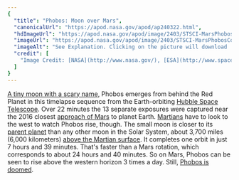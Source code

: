 ```yaml
---
{
  "title": "Phobos: Moon over Mars",
  "canonicalUrl": "https://apod.nasa.gov/apod/ap240322.html",
  "hdImageUrl": "https://apod.nasa.gov/apod/image/2403/STSCI-MarsPhobosComp3000.jpg",
  "imageUrl": "https://apod.nasa.gov/apod/image/2403/STSCI-MarsPhobosComp1024.jpg",
  "imageAlt": "See Explanation. Clicking on the picture will download  the highest resolution version available.",
  "credit": [
    "Image Credit: [NASA](http://www.nasa.gov/), [ESA](http://www.spacetelescope.org/), Zolt Levay ([STScI](http://www.stsci.edu/)) - Acknowledgment: J.Bell ([ASU](https://sese.asu.edu/)) and M.Wolff ([SSI](http://www.spacescience.org/))"
  ]
}
---
```


[A tiny moon with a scary name](https://www.nasa.gov/feature/goddard/2017/hubble-sees-martian-moon-orbiting-the-red-planet), Phobos emerges from behind the Red Planet in this timelapse sequence from the Earth-orbiting [Hubble Space Telescope](http://hubblesite.org/). Over 22 minutes the 13 separate exposures were captured near the 2016 closest [approach of Mars](https://apod.nasa.gov/apod/ap160809.html) to planet Earth. [Martians](https://apod.nasa.gov/apod/ap150516.html) have to look to the west to watch Phobos rise, though. The small moon is closer to its [parent planet](https://apod.nasa.gov/apod/ap031024.html) than any other moon in the Solar System, about 3,700 miles (6,000 kilometers) [above the Martian surface](https://apod.nasa.gov/apod/ap031129.html). It completes one orbit in just 7 hours and 39 minutes. That's faster than a Mars rotation, which corresponds to about 24 hours and 40 minutes. So on Mars, Phobos can be seen to rise above the western horizon 3 times a day. Still, [Phobos is doomed](https://apod.nasa.gov/apod/ap121028.html).
